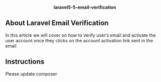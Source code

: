 <p align="center"><strong>laravel5-5-email-verification</strong></p>

## About Laravel Email Verification

In this article we will cover on how to verify user’s email and activate the user account once they clicks on the account activation link sent in the email

## Instructions

Please update composer 
